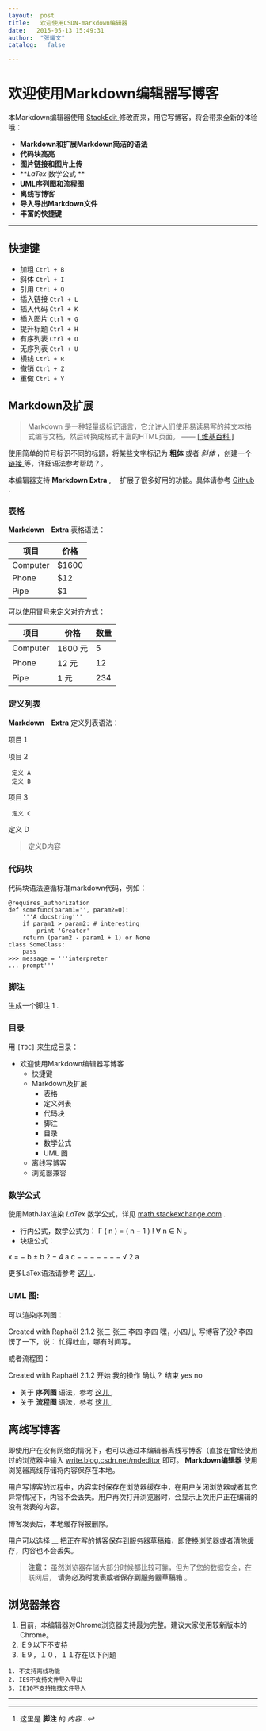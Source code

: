 ```yaml
---
layout:  post
title:   欢迎使用CSDN-markdown编辑器
date:   2015-05-13 15:49:31
author:  "张耀文"
catalog:   false

---
```

#  欢迎使用Markdown编辑器写博客

本Markdown编辑器使用 [ StackEdit ](http://github.com/benweet/stackedit)
修改而来，用它写博客，将会带来全新的体验哦：

  * **Markdown和扩展Markdown简洁的语法**
  * **代码块高亮**
  * **图片链接和图片上传**
  * **_LaTex_ 数学公式 **
  * **UML序列图和流程图**
  * **离线写博客**
  * **导入导出Markdown文件**
  * **丰富的快捷键**

* * *

##  快捷键

  * 加粗 ` Ctrl + B `
  * 斜体 ` Ctrl + I `
  * 引用 ` Ctrl + Q `
  * 插入链接 ` Ctrl + L `
  * 插入代码 ` Ctrl + K `
  * 插入图片 ` Ctrl + G `
  * 提升标题 ` Ctrl + H `
  * 有序列表 ` Ctrl + O `
  * 无序列表 ` Ctrl + U `
  * 横线 ` Ctrl + R `
  * 撤销 ` Ctrl + Z `
  * 重做 ` Ctrl + Y `

##  Markdown及扩展

> Markdown 是一种轻量级标记语言，它允许人们使用易读易写的纯文本格式编写文档，然后转换成格式丰富的HTML页面。 —— [ [ 维基百科 ]](http://zh.wikipedia.org/wiki/Markdown)

使用简单的符号标识不同的标题，将某些文字标记为 **粗体** 或者 _斜体_ ，创建一个 [ 链接 ](http://www.csdn.net)
等，详细语法参考帮助？。

本编辑器支持 **Markdown Extra** , 　扩展了很多好用的功能。具体请参考 [ Github](http://github.com/jmcmanus/pagedown-extra "Pagedown Extra") .

###  表格

**Markdown　Extra** 表格语法：

项目  |  价格  
---|---  
Computer  |  $1600  
Phone  |  $12  
Pipe  |  $1  
  
可以使用冒号来定义对齐方式：

项目  |  价格  |  数量  
---|---|---  
Computer  |  1600 元  |  5  
Phone  |  12 元  |  12  
Pipe  |  1 元  |  234  
  
###  定义列表

**Markdown　Extra** 定义列表语法：

项目１

项目２

     定义 A 
     定义 B 
项目３

     定义 C 
    

定义 D

> 定义D内容

###  代码块

代码块语法遵循标准markdown代码，例如：

    
    
    @requires_authorization
    def somefunc(param1='', param2=0):
        '''A docstring'''
        if param1 > param2: # interesting
            print 'Greater'
        return (param2 - param1 + 1) or None
    class SomeClass:
        pass
    >>> message = '''interpreter
    ... prompt'''

###  脚注

生成一个脚注  1  .

###  目录

用 ` [TOC] ` 来生成目录：

  * 欢迎使用Markdown编辑器写博客 
    * 快捷键 
    * Markdown及扩展 
      * 表格 
      * 定义列表 
      * 代码块 
      * 脚注 
      * 目录 
      * 数学公式 
      * UML 图 
    * 离线写博客 
    * 浏览器兼容 

###  数学公式

使用MathJax渲染 _LaTex_ 数学公式，详见 [ math.stackexchange.com](http://math.stackexchange.com/) .

  * 行内公式，数学公式为：  Γ  (  n  )  =  (  n  −  1  )  !  ∀  n  ∈  N  。 
  * 块级公式： 

x  =  −  b  ±  b  2  −  4  a  c  −  −  −  −  −  −  −  √  2  a

更多LaTex语法请参考 [ 这儿 ](http://meta.math.stackexchange.com/questions/5020/mathjax-basic-tutorial-and-quick-reference) .

###  UML 图:

可以渲染序列图：

Created with Raphaël 2.1.2  张三  张三  李四  李四  嘿，小四儿, 写博客了没?  李四愣了一下，说：
忙得吐血，哪有时间写。

或者流程图：

Created with Raphaël 2.1.2  开始  我的操作  确认？  结束  yes  no

  * 关于 **序列图** 语法，参考 [ 这儿 ](http://bramp.github.io/js-sequence-diagrams/) , 
  * 关于 **流程图** 语法，参考 [ 这儿 ](http://adrai.github.io/flowchart.js/) . 

##  离线写博客

即使用户在没有网络的情况下，也可以通过本编辑器离线写博客（直接在曾经使用过的浏览器中输入 [ write.blog.csdn.net/mdeditor](http://write.blog.csdn.net/mdeditor) 即可。 **Markdown编辑器** 使用浏览器离线存储将内容保存在本地。

用户写博客的过程中，内容实时保存在浏览器缓存中，在用户关闭浏览器或者其它异常情况下，内容不会丢失。用户再次打开浏览器时，会显示上次用户正在编辑的没有发表的内容。

博客发表后，本地缓存将被删除。

用户可以选择 __ 把正在写的博客保存到服务器草稿箱，即使换浏览器或者清除缓存，内容也不会丢失。

> **注意：** 虽然浏览器存储大部分时候都比较可靠，但为了您的数据安全，在联网后， **请务必及时发表或者保存到服务器草稿箱** 。

##  浏览器兼容

  1. 目前，本编辑器对Chrome浏览器支持最为完整。建议大家使用较新版本的Chrome。 
  2. IE９以下不支持 
  3. IE９，１０，１１存在以下问题   

    1. 不支持离线功能 
    2. IE9不支持文件导入导出 
    3. IE10不支持拖拽文件导入 

* * *

* * *

  1. 这里是 **脚注** 的 _内容_ .  ↩ 


